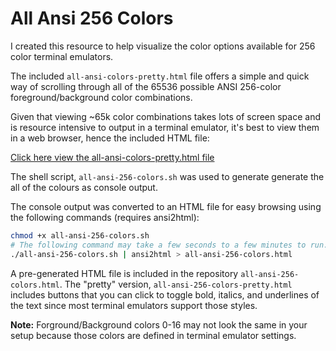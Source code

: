 # All Ansi 256 Colors

I created this resource to help visualize the color options available for 256 color terminal emulators. 

The included ```all-ansi-colors-pretty.html``` file offers a simple and quick way of scrolling through all of the 65536 possible ANSI 256-color foreground/background color combinations. 

Given that viewing ~65k color combinations takes lots of screen space and is resource intensive to output in a terminal emulator, it's best to view them in a web browser, hence the included HTML file:

[Click here view the all-ansi-colors-pretty.html file](http://htmlpreview.github.io/?https://github.com/kreskij/all-ansi-256-colors/blob/master/all-ansi-256-colors-pretty.html)


The shell script, ```all-ansi-256-colors.sh``` was used to generate generate the all of the colours as console output. 

The console output was converted to an HTML file for easy browsing using the following commands (requires ansi2html):

```bash
chmod +x all-ansi-256-colors.sh 
# The following command may take a few seconds to a few minutes to run.
./all-ansi-256-colors.sh | ansi2html > all-ansi-256-colors.html
```

    
A pre-generated HTML file is included in the repository ```all-ansi-256-colors.html```. The "pretty" version, ```all-ansi-256-colors-pretty.html``` includes buttons that you can click to toggle bold, italics, and underlines of the text since most terminal emulators support those styles.


**Note:** Forground/Background colors 0-16 may not look the same in your setup because those colors are defined in terminal emulator settings.
